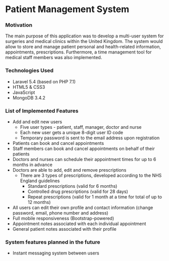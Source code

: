 # Patient Management System
### Motivation
The main purpose of this application was to develop a multi-user system for surgeries and medical clinics within the United Kingdom. The system would allow to store and manage patient personal and health-related information, appointments, prescriptions. Furthermore, a time management tool for medical staff members was also implemented. 
### Technologies Used
- Laravel 5.4 (based on PHP 7.1)
- HTML5 & CSS3
- JavaScript
- MongoDB 3.4.2
### List of Implemented Features
- Add and edit new users 
  - Five user types - patient, staff, manager, doctor and nurse
  - Each new user gets a unique 8-digit user ID code
  - Temporary password is sent to the email address upon registration
- Patients can book and cancel appointments
- Staff members can book and cancel appointments on behalf of their patients
- Doctors and nurses can schedule their appointment times for up to 6 months in advance
- Doctors are able to add, edit and remove prescriptions
  - There are 3 types of prescriptions, developed according to the NHS England guidelines
    - Standard prescriptions (valid for 6 months)
    - Controlled drug prescriptions (valid for 28 days)
    - Repeat prescriptions (valid for 1 month at a time for total of up to 12 months)
- All users can edit their own profile and contact information (change password, email, phone number and address)
- Full mobile responsiveness (Bootstrap-powered)
- Appointment notes associated with each individual appointment
- General patient notes associated with their profile


### System features planned in the future

- Instant messaging system between users
